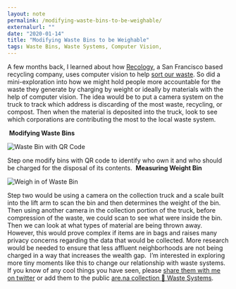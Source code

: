 ```yaml
---
layout: note
permalink: /modifying-waste-bins-to-be-weighable/
externalurl: ""
date: "2020-01-14"
title: "Modifying Waste Bins to be Weighable"
tags: Waste Bins, Waste Systems, Computer Vision,
---
```



A few months back, I learned about how [Recology](https://www.recology.com), a San Francisco based recycling company, uses computer vision to help [sort our waste](https://www.recyclingproductnews.com/article/32257/recology-adds-max-ai-robotic-sorting-technology-to-pier-96-recycling-center-in-san-francisco). So did a mini-exploration into how we might hold people more accountable for the waste they generate by charging by weight or ideally by materials with the help of computer vision. The idea would be to put a camera system on the truck to track which address is discarding of the most waste, recycling, or compost. Then when the material is deposited into the truck, look to see which corporations are contributing the most to the local waste system.


﻿
**Modifying Waste Bins**

![Waste Bin with QR Code](https://d2w9rnfcy7mm78.cloudfront.net/7474047/original_0d2e9e1cb039f56914b57b2c9868917a.png?1590736717?bc=0)

Step one modify bins with QR code to identify who own it and who should be charged for the disposal of its contents.
﻿
**Measuring Weight Bin**

﻿![Weigh in of Waste Bin](https://d2w9rnfcy7mm78.cloudfront.net/7474045/original_44159e4326e94b31c8beb46637b1e905.png?1590736721?bc=0)

Step two would be using a camera on the collection truck and a scale built into the lift arm to scan the bin and then determines the weight of the bin. Then using another camera in the collection portion of the truck, before compression of the waste, we could scan to see what were inside the bin. Then we can look at what types of material are being thrown away. However, this would prove complex if items are in bags and raises many privacy concerns regarding the data that would be collected.
﻿
More research would be needed to ensure that less affluent neighborhoods are not being charged in a way that increases the wealth gap.
﻿
I’m interested in exploring more tiny moments like this to change our relationship with waste systems. If you know of any cool things you have seen, please [share them with me on twitter](https://twitter.com/gndclouds) or add them to the public [are.na collection 🔬 Waste Systems](https://www.are.na/gndclouds/waste-systems).
